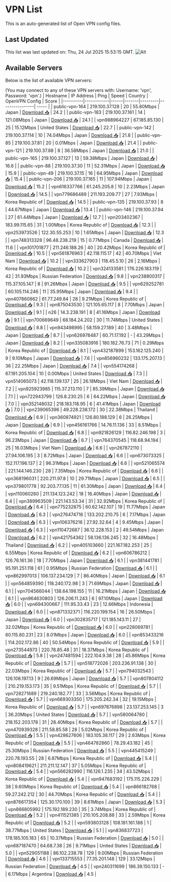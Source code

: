 # VPN List

This is an auto-generated list of Open VPN config files.

## Last Updated

This list was last updated on: Thu, 24 Jul 2025 15:53:15 GMT.
![Alt](https://repobeats.axiom.co/api/embed/186b98318ef1479477931607c1ad7d823f12451f.svg "Repobeats analytics image")

## Available Servers

Below is the list of available VPN servers:

(You may connect to any of these VPN servers with: Username: 'vpn', Password: 'vpn'.)
| Hostname | IP Address | Ping | Speed | Country | OpenVPN Config | Score |
|----------|------------|------|-------|---------|----------------| ----- |
| public-vpn-164 | 219.100.37.128 | 20 | 55.80Mbps | Japan | [Download 📥](./configs/server_0_JP.ovpn) | 24.2 |
| public-vpn-183 | 219.100.37.161 | 14 | 121.08Mbps | Japan | [Download 📥](./configs/server_1_JP.ovpn) | 24.1 |
| vpn988964227 | 67.185.85.130 | 25 | 15.12Mbps | United States | [Download 📥](./configs/server_2_US.ovpn) | 22.7 |
| public-vpn-142 | 219.100.37.114 | 10 | 74.04Mbps | Japan | [Download 📥](./configs/server_3_JP.ovpn) | 21.8 |
| public-vpn-85 | 219.100.37.81 | 20 | 0.01Mbps | Japan | [Download 📥](./configs/server_4_JP.ovpn) | 21.4 |
| public-vpn-121 | 219.100.37.88 | 8 | 36.58Mbps | Japan | [Download 📥](./configs/server_5_JP.ovpn) | 21.0 |
| public-vpn-165 | 219.100.37.127 | 13 | 59.38Mbps | Japan | [Download 📥](./configs/server_6_JP.ovpn) | 16.6 |
| public-vpn-88 | 219.100.37.30 | 11 | 52.31Mbps | Japan | [Download 📥](./configs/server_7_JP.ovpn) | 15.9 |
| public-vpn-49 | 219.100.37.15 | 16 | 64.95Mbps | Japan | [Download 📥](./configs/server_8_JP.ovpn) | 15.4 |
| public-vpn-206 | 219.100.37.165 | 11 | 107.94Mbps | Japan | [Download 📥](./configs/server_9_JP.ovpn) | 15.2 |
| vpn616337766 | 61.245.205.8 | 10 | 2.23Mbps | Japan | [Download 📥](./configs/server_10_JP.ovpn) | 14.5 |
| vpn779686489 | 211.193.209.77 | 27 | 7.93Mbps | Korea Republic of | [Download 📥](./configs/server_11_KR.ovpn) | 14.5 |
| public-vpn-135 | 219.100.37.93 | 8 | 44.67Mbps | Japan | [Download 📥](./configs/server_12_JP.ovpn) | 13.4 |
| public-vpn-146 | 219.100.37.94 | 27 | 61.44Mbps | Japan | [Download 📥](./configs/server_13_JP.ovpn) | 12.7 |
| vpn203402367 | 183.99.115.65 | 31 | 1.00Mbps | Korea Republic of | [Download 📥](./configs/server_14_KR.ovpn) | 12.3 |
| vpn253973526 | 122.30.55.253 | 10 | 1.65Mbps | Japan | [Download 📥](./configs/server_15_JP.ovpn) | 12.3 |
| vpn748313328 | 96.48.238.219 | 15 | 0.77Mbps | Canada | [Download 📥](./configs/server_16_CA.ovpn) | 11.6 |
| vpn101701877 | 211.246.188.26 | 40 | 20.42Mbps | Korea Republic of | [Download 📥](./configs/server_17_KR.ovpn) | 10.5 |
| vpn561876963 | 42.118.115.17 | 42 | 40.70Mbps | Viet Nam | [Download 📥](./configs/server_18_VN.ovpn) | 10.2 |
| vpn333627903 | 118.45.5.10 | 26 | 2.16Mbps | Korea Republic of | [Download 📥](./configs/server_19_KR.ovpn) | 10.2 |
| vpn324133581 | 176.226.183.119 | 42 | 31.93Mbps | Russian Federation | [Download 📥](./configs/server_20_RU.ovpn) | 9.8 |
| vpn238800317 | 115.37.105.147 | 8 | 91.26Mbps | Japan | [Download 📥](./configs/server_21_JP.ovpn) | 9.5 |
| vpn629252781 | 60.105.114.246 | 11 | 35.95Mbps | Japan | [Download 📥](./configs/server_22_JP.ovpn) | 9.4 |
| vpn407860862 | 61.77.249.84 | 28 | 9.21Mbps | Korea Republic of | [Download 📥](./configs/server_23_KR.ovpn) | 9.3 |
| vpn875043530 | 121.105.65.117 | 8 | 7.70Mbps | Japan | [Download 📥](./configs/server_24_JP.ovpn) | 9.1 |
| n26 | 14.3.238.191 | 8 | 41.16Mbps | Japan | [Download 📥](./configs/server_25_JP.ovpn) | 9.1 |
| vpn700669649 | 68.184.24.202 | 30 | 11.74Mbps | United States | [Download 📥](./configs/server_26_US.ovpn) | 8.8 |
| vpn943498995 | 58.159.27.189 | 40 | 3.48Mbps | Japan | [Download 📥](./configs/server_27_JP.ovpn) | 8.7 |
| vpn626978487 | 60.71.17.192 | - | 43.29Mbps | Japan | [Download 📥](./configs/server_28_JP.ovpn) | 8.2 |
| vpn335083916 | 180.182.76.73 | 71 | 0.29Mbps | Korea Republic of | [Download 📥](./configs/server_29_KR.ovpn) | 8.1 |
| vpn432187899 | 153.162.125.240 | 9 | 9.10Mbps | Japan | [Download 📥](./configs/server_30_JP.ovpn) | 7.6 |
| vpn856960232 | 133.175.207.13 | 36 | 22.25Mbps | Japan | [Download 📥](./configs/server_31_JP.ovpn) | 7.4 |
| vpn554174268 | 67.191.205.104 | 10 | 0.00Mbps | United States | [Download 📥](./configs/server_32_US.ovpn) | 7.3 |
| vpn514065073 | 42.118.139.137 | 25 | 26.18Mbps | Viet Nam | [Download 📥](./configs/server_33_VN.ovpn) | 7.2 |
| vpn925923985 | 115.37.213.110 | 7 | 85.39Mbps | Japan | [Download 📥](./configs/server_34_JP.ovpn) | 7.1 |
| vpn722943799 | 126.8.230.25 | 6 | 64.22Mbps | Japan | [Download 📥](./configs/server_35_JP.ovpn) | 7.0 |
| vpn352148032 | 218.183.118.95 | 6 | 41.41Mbps | Japan | [Download 📥](./configs/server_36_JP.ovpn) | 7.0 |
| vpn239065396 | 49.228.238.172 | 30 | 22.38Mbps | Thailand | [Download 📥](./configs/server_37_TH.ovpn) | 6.9 |
| vpn360874921 | 126.80.188.129 | 6 | 26.25Mbps | Japan | [Download 📥](./configs/server_38_JP.ovpn) | 6.9 |
| vpn456161766 | 14.76.11.136 | 33 | 8.51Mbps | Korea Republic of | [Download 📥](./configs/server_39_KR.ovpn) | 6.8 |
| vpn921826129 | 116.82.246.198 | 3 | 96.23Mbps | Japan | [Download 📥](./configs/server_40_JP.ovpn) | 6.7 |
| vpn764370545 | 118.68.94.194 | 25 | 16.03Mbps | Viet Nam | [Download 📥](./configs/server_41_VN.ovpn) | 6.6 |
| vpn267872110 | 27.94.106.195 | 3 | 8.72Mbps | Japan | [Download 📥](./configs/server_42_JP.ovpn) | 6.6 |
| vpn673073325 | 152.117.196.137 | 2 | 96.31Mbps | Japan | [Download 📥](./configs/server_43_JP.ovpn) | 6.6 |
| vpn521065574 | 221.144.146.230 | 28 | 7.35Mbps | Korea Republic of | [Download 📥](./configs/server_44_KR.ovpn) | 6.6 |
| vpn368196031 | 220.211.97.8 | 10 | 29.71Mbps | Japan | [Download 📥](./configs/server_45_JP.ovpn) | 6.5 |
| vpn379801778 | 92.203.77.135 | 11 | 61.30Mbps | Japan | [Download 📥](./configs/server_46_JP.ovpn) | 6.4 |
| vpn110060260 | 211.134.123.242 | 18 | 16.40Mbps | Japan | [Download 📥](./configs/server_47_JP.ovpn) | 6.4 |
| vpn389963509 | 221.143.53.34 | 31 | 32.92Mbps | Korea Republic of | [Download 📥](./configs/server_48_KR.ovpn) | 6.4 |
| vpn775232875 | 60.62.142.107 | 19 | 11.77Mbps | Japan | [Download 📥](./configs/server_49_JP.ovpn) | 6.3 |
| vpn276474716 | 133.202.210.75 | 6 | 7.17Mbps | Japan | [Download 📥](./configs/server_50_JP.ovpn) | 6.3 |
| vpn106376216 | 27.92.32.64 | 4 | 9.45Mbps | Japan | [Download 📥](./configs/server_51_JP.ovpn) | 6.3 |
| vpn110472687 | 36.12.228.153 | 2 | 49.54Mbps | Japan | [Download 📥](./configs/server_52_JP.ovpn) | 6.2 |
| vpn421754362 | 58.136.136.245 | 32 | 16.48Mbps | Thailand | [Download 📥](./configs/server_53_TH.ovpn) | 6.2 |
| vpn405103660 | 221.167.182.253 | 25 | 6.55Mbps | Korea Republic of | [Download 📥](./configs/server_54_KR.ovpn) | 6.2 |
| vpn606786212 | 126.76.161.36 | 18 | 7.70Mbps | Japan | [Download 📥](./configs/server_55_JP.ovpn) | 6.1 |
| vpn381441781 | 95.191.251.118 | 61 | 0.95Mbps | Russian Federation | [Download 📥](./configs/server_56_RU.ovpn) | 6.1 |
| vpn862997013 | 106.137.234.129 | 7 | 86.40Mbps | Japan | [Download 📥](./configs/server_57_JP.ovpn) | 6.1 |
| vpn564859390 | 118.240.172.98 | 3 | 71.69Mbps | Japan | [Download 📥](./configs/server_58_JP.ovpn) | 6.1 |
| vpn704566044 | 138.64.198.155 | 11 | 16.21Mbps | Japan | [Download 📥](./configs/server_59_JP.ovpn) | 6.1 |
| vpn964630803 | 126.206.11.243 | 6 | 97.10Mbps | Japan | [Download 📥](./configs/server_60_JP.ovpn) | 6.0 |
| vpn694300667 | 111.95.33.43 | 23 | 12.66Mbps | Indonesia | [Download 📥](./configs/server_61_ID.ovpn) | 6.0 |
| vpn871332371 | 116.220.199.154 | 16 | 26.50Mbps | Japan | [Download 📥](./configs/server_62_JP.ovpn) | 6.0 |
| vpn302835717 | 121.185.143.11 | 27 | 32.02Mbps | Korea Republic of | [Download 📥](./configs/server_63_KR.ovpn) | 6.0 |
| vpn228069781 | 60.115.80.231 | 23 | 8.01Mbps | Japan | [Download 📥](./configs/server_64_JP.ovpn) | 6.0 |
| vpn853433216 | 114.202.172.86 | 40 | 50.54Mbps | Korea Republic of | [Download 📥](./configs/server_65_KR.ovpn) | 5.9 |
| vpn273544973 | 220.78.85.48 | 31 | 18.37Mbps | Korea Republic of | [Download 📥](./configs/server_66_KR.ovpn) | 5.8 |
| vpn247481594 | 222.104.9.38 | 28 | 45.86Mbps | Korea Republic of | [Download 📥](./configs/server_67_KR.ovpn) | 5.7 |
| vpn518772026 | 203.236.91.138 | 30 | 22.03Mbps | Korea Republic of | [Download 📥](./configs/server_68_KR.ovpn) | 5.7 |
| vpn794032543 | 126.108.197.13 | 9 | 26.69Mbps | Japan | [Download 📥](./configs/server_69_JP.ovpn) | 5.7 |
| vpn807804112 | 210.219.153.173 | 35 | 9.51Mbps | Korea Republic of | [Download 📥](./configs/server_70_KR.ovpn) | 5.7 |
| vpn728271689 | 219.240.182.77 | 33 | 3.56Mbps | Korea Republic of | [Download 📥](./configs/server_71_KR.ovpn) | 5.7 |
| vpn669303350 | 175.205.242.34 | 32 | 19.15Mbps | Korea Republic of | [Download 📥](./configs/server_72_KR.ovpn) | 5.7 |
| vpn697876898 | 23.137.253.145 | 3 | 36.20Mbps | United States | [Download 📥](./configs/server_73_US.ovpn) | 5.7 |
| vpn580064780 | 218.152.203.178 | 31 | 28.40Mbps | Korea Republic of | [Download 📥](./configs/server_74_KR.ovpn) | 5.7 |
| vpn470939328 | 211.58.85.58 | 28 | 5.02Mbps | Korea Republic of | [Download 📥](./configs/server_75_KR.ovpn) | 5.5 |
| vpn428627606 | 183.105.38.117 | 29 | 2.63Mbps | Korea Republic of | [Download 📥](./configs/server_76_KR.ovpn) | 5.5 |
| vpn464782860 | 78.29.43.182 | 45 | 25.30Mbps | Russian Federation | [Download 📥](./configs/server_77_RU.ovpn) | 5.5 |
| vpn445415249 | 220.78.193.55 | 28 | 6.87Mbps | Korea Republic of | [Download 📥](./configs/server_78_KR.ovpn) | 5.4 |
| vpn808419621 | 211.211.12.147 | 37 | 5.05Mbps | Korea Republic of | [Download 📥](./configs/server_79_KR.ovpn) | 5.4 |
| vpn566282990 | 116.126.1.235 | 34 | 43.52Mbps | Korea Republic of | [Download 📥](./configs/server_80_KR.ovpn) | 5.4 |
| vpn947683192 | 175.115.226.229 | 38 | 9.60Mbps | Korea Republic of | [Download 📥](./configs/server_81_KR.ovpn) | 5.4 |
| vpn866182768 | 59.27.242.212 | 30 | 44.70Mbps | Korea Republic of | [Download 📥](./configs/server_82_KR.ovpn) | 5.4 |
| vpn876617354 | 125.30.170.100 | 39 | 8.61Mbps | Japan | [Download 📥](./configs/server_83_JP.ovpn) | 5.3 |
| vpn866805992 | 175.192.189.230 | 35 | 3.74Mbps | Korea Republic of | [Download 📥](./configs/server_84_KR.ovpn) | 5.2 |
| vpn411521385 | 210.105.208.88 | 33 | 2.59Mbps | Korea Republic of | [Download 📥](./configs/server_85_KR.ovpn) | 5.2 |
| vpn593803128 | 108.181.161.188 | 1 | 38.77Mbps | United States | [Download 📥](./configs/server_86_US.ovpn) | 5.1 |
| vpn836837723 | 178.185.105.183 | 65 | 10.37Mbps | Russian Federation | [Download 📥](./configs/server_87_RU.ovpn) | 5.0 |
| vpn687187470 | 64.68.7.38 | 26 | 9.71Mbps | United States | [Download 📥](./configs/server_88_US.ovpn) | 5.0 |
| vpn529051188 | 86.102.238.78 | 129 | 9.00Mbps | Russian Federation | [Download 📥](./configs/server_89_RU.ovpn) | 4.6 |
| vpn133715553 | 77.35.201.148 | 129 | 33.12Mbps | Russian Federation | [Download 📥](./configs/server_90_RU.ovpn) | 4.5 |
| vpn240311699 | 186.39.150.133 | - | 6.17Mbps | Argentina | [Download 📥](./configs/server_91_AR.ovpn) | 4.5 |

